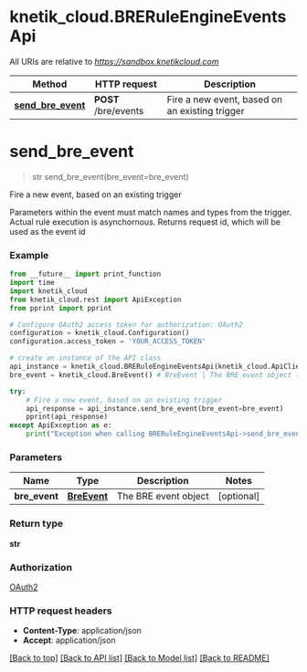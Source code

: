 # knetik_cloud.BRERuleEngineEventsApi

All URIs are relative to *https://sandbox.knetikcloud.com*

Method | HTTP request | Description
------------- | ------------- | -------------
[**send_bre_event**](BRERuleEngineEventsApi.md#send_bre_event) | **POST** /bre/events | Fire a new event, based on an existing trigger


# **send_bre_event**
> str send_bre_event(bre_event=bre_event)

Fire a new event, based on an existing trigger

Parameters within the event must match names and types from the trigger. Actual rule execution is asynchornous.  Returns request id, which will be used as the event id

### Example 
```python
from __future__ import print_function
import time
import knetik_cloud
from knetik_cloud.rest import ApiException
from pprint import pprint

# Configure OAuth2 access token for authorization: OAuth2
configuration = knetik_cloud.Configuration()
configuration.access_token = 'YOUR_ACCESS_TOKEN'

# create an instance of the API class
api_instance = knetik_cloud.BRERuleEngineEventsApi(knetik_cloud.ApiClient(configuration))
bre_event = knetik_cloud.BreEvent() # BreEvent | The BRE event object (optional)

try: 
    # Fire a new event, based on an existing trigger
    api_response = api_instance.send_bre_event(bre_event=bre_event)
    pprint(api_response)
except ApiException as e:
    print("Exception when calling BRERuleEngineEventsApi->send_bre_event: %s\n" % e)
```

### Parameters

Name | Type | Description  | Notes
------------- | ------------- | ------------- | -------------
 **bre_event** | [**BreEvent**](BreEvent.md)| The BRE event object | [optional] 

### Return type

**str**

### Authorization

[OAuth2](../README.md#OAuth2)

### HTTP request headers

 - **Content-Type**: application/json
 - **Accept**: application/json

[[Back to top]](#) [[Back to API list]](../README.md#documentation-for-api-endpoints) [[Back to Model list]](../README.md#documentation-for-models) [[Back to README]](../README.md)

